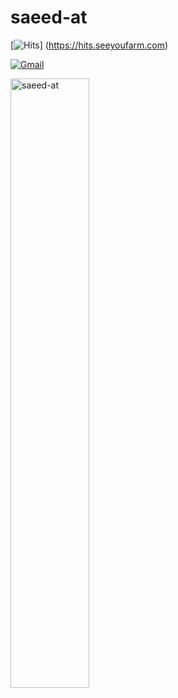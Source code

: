 <h1> saeed-at </h1>

[![Hits](https://hits.seeyoufarm.com/api/count/incr/badge.svg?url=https%3A%2F%2Fgithub.com%2Fsaeed-at&count_bg=%2379C83D&title_bg=%23555555&icon=addthis.svg&icon_color=%23E5BABA&title=hits&edge_flat=false)]
(https://hits.seeyoufarm.com)

[![Gmail](https://img.shields.io/badge/-Gmail-c14438?style=flat&logo=Gmail&logoColor=white)](mailto:saeed.alijani@gmail.com)

<div>

  <img width="50%"  src="https://github-readme-streak-stats.herokuapp.com/?user=saeed-at&" alt="saeed-at" />
</div>

<!----------------------------->
<!-- COMMENTED FOR LATER USE -->
<!----------------------------->

<!-- STATISTICS -->
<!-- [![Anurag's github stats](https://github-readme-stats.vercel.app/api?username=saeed-at&show_icons=true&count_private=true&include_all_commits=true&theme=dracula)](https://github.com/saeed-at)
